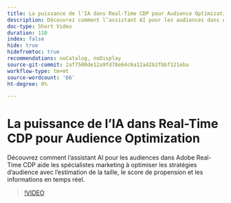 ```yaml
---
title: La puissance de l’IA dans Real-Time CDP pour Audience Optimization
description: Découvrez comment l’assistant AI pour les audiences dans Adobe Real-Time CDP aide les spécialistes marketing à optimiser les stratégies d’audience avec l’estimation de la taille, le score de propension et les informations en temps réel.
doc-type: Short Video
duration: 110
index: false
hide: true
hidefromtoc: true
recommendations: noCatalog, noDisplay
source-git-commit: 2af7500de12a9fd78e64c6a12a42b2fbbf121eba
workflow-type: tm+mt
source-wordcount: '66'
ht-degree: 0%

---
```



# La puissance de l’IA dans Real-Time CDP pour Audience Optimization

Découvrez comment l’assistant AI pour les audiences dans Adobe Real-Time CDP aide les spécialistes marketing à optimiser les stratégies d’audience avec l’estimation de la taille, le score de propension et les informations en temps réel.

<!-- 62_S508_3442517_109_the-power-of-ai-in-realtime-cdp-for-audience-optimization -->
>[!VIDEO](https://video.tv.adobe.com/v/3458207/?learn=on&enablevpops=true)
